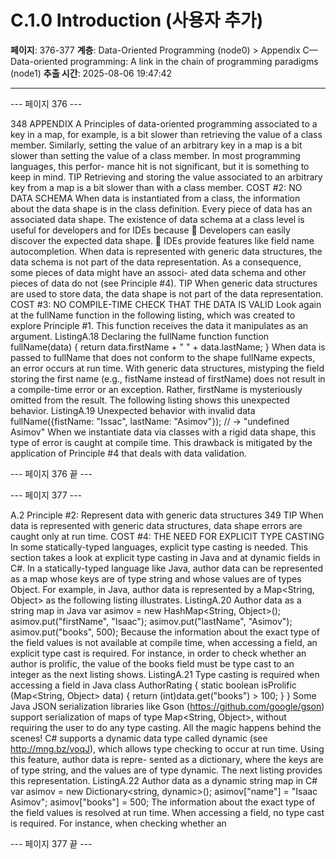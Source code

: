 # C.1.0 Introduction (사용자 추가)

**페이지**: 376-377
**계층**: Data-Oriented Programming (node0) > Appendix C—Data-oriented programming: A link in the chain of programming paradigms (node1)
**추출 시간**: 2025-08-06 19:47:42

---


--- 페이지 376 ---

348 APPENDIX A Principles of data-oriented programming
associated to a key in a map, for example, is a bit slower than retrieving the value of a
class member. Similarly, setting the value of an arbitrary key in a map is a bit slower
than setting the value of a class member. In most programming languages, this perfor-
mance hit is not significant, but it is something to keep in mind.
TIP Retrieving and storing the value associated to an arbitrary key from a map is a bit
slower than with a class member.
COST #2: NO DATA SCHEMA
When data is instantiated from a class, the information about the data shape is in the
class definition. Every piece of data has an associated data shape. The existence of
data schema at a class level is useful for developers and for IDEs because
 Developers can easily discover the expected data shape.
 IDEs provide features like field name autocompletion.
When data is represented with generic data structures, the data schema is not part of
the data representation. As a consequence, some pieces of data might have an associ-
ated data schema and other pieces of data do not (see Principle #4).
TIP When generic data structures are used to store data, the data shape is not part of
the data representation.
COST #3: NO COMPILE-TIME CHECK THAT THE DATA IS VALID
Look again at the fullName function in the following listing, which was created to
explore Principle #1. This function receives the data it manipulates as an argument.
ListingA.18 Declaring the fullName function
function fullName(data) {
return data.firstName + " " + data.lastName;
}
When data is passed to fullName that does not conform to the shape fullName
expects, an error occurs at run time. With generic data structures, mistyping the field
storing the first name (e.g., fistName instead of firstName) does not result in a
compile-time error or an exception. Rather, firstName is mysteriously omitted from
the result. The following listing shows this unexpected behavior.
ListingA.19 Unexpected behavior with invalid data
fullName({fistName: "Issac", lastName: "Asimov"});
// → "undefined Asimov"
When we instantiate data via classes with a rigid data shape, this type of error is caught
at compile time. This drawback is mitigated by the application of Principle #4 that
deals with data validation.

--- 페이지 376 끝 ---


--- 페이지 377 ---

A.2 Principle #2: Represent data with generic data structures 349
TIP When data is represented with generic data structures, data shape errors are
caught only at run time.
COST #4: THE NEED FOR EXPLICIT TYPE CASTING
In some statically-typed languages, explicit type casting is needed. This section takes a
look at explicit type casting in Java and at dynamic fields in C#.
In a statically-typed language like Java, author data can be represented as a map
whose keys are of type string and whose values are of types Object. For example, in
Java, author data is represented by a Map<String, Object> as the following listing
illustrates.
ListingA.20 Author data as a string map in Java
var asimov = new HashMap<String, Object>();
asimov.put("firstName", "Isaac");
asimov.put("lastName", "Asimov");
asimov.put("books", 500);
Because the information about the exact type of the field values is not available at
compile time, when accessing a field, an explicit type cast is required. For instance, in
order to check whether an author is prolific, the value of the books field must be type
cast to an integer as the next listing shows.
ListingA.21 Type casting is required when accessing a field in Java
class AuthorRating {
static boolean isProlific (Map<String, Object> data) {
return (int)data.get("books") > 100;
}
}
Some Java JSON serialization libraries like Gson (https://github.com/google/gson)
support serialization of maps of type Map<String, Object>, without requiring the user
to do any type casting. All the magic happens behind the scenes!
C# supports a dynamic data type called dynamic (see http://mng.bz/voqJ), which
allows type checking to occur at run time. Using this feature, author data is repre-
sented as a dictionary, where the keys are of type string, and the values are of type
dynamic. The next listing provides this representation.
ListingA.22 Author data as a dynamic string map in C#
var asimov = new Dictionary<string, dynamic>();
asimov["name"] = "Isaac Asimov";
asimov["books"] = 500;
The information about the exact type of the field values is resolved at run time. When
accessing a field, no type cast is required. For instance, when checking whether an

--- 페이지 377 끝 ---
